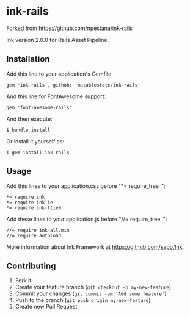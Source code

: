 # ink-rails
Forked from https://github.com/npestana/ink-rails

Ink version 2.0.0 for Rails Asset Pipeline.

## Installation

Add this line to your application's Gemfile:

    gem 'ink-rails', github: 'mutablestate/ink-rails'

And this line for FontAwesome support:

    gem 'font-awesome-rails'

And then execute:

    $ bundle install

Or install it yourself as:

    $ gem install ink-rails

## Usage

Add this lines to your application.css before "*= require_tree .":

	*= require ink
	*= require ink-ie
	*= require ink-ltie9

Add these lines to your application.js before "//= require_tree .":

    //= require ink-all.min
    //= require autoload

More information about Ink Framework at https://github.com/sapo/Ink.

## Contributing

1. Fork it
2. Create your feature branch (`git checkout -b my-new-feature`)
3. Commit your changes (`git commit -am 'Add some feature'`)
4. Push to the branch (`git push origin my-new-feature`)
5. Create new Pull Request
